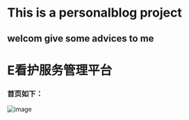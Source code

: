 # This is a personalblog project
## welcom give some advices to me

# E看护服务管理平台
### 首页如下：

![image](https://github.com/SeniorNoobCoder/personalblog/images/index.png)
